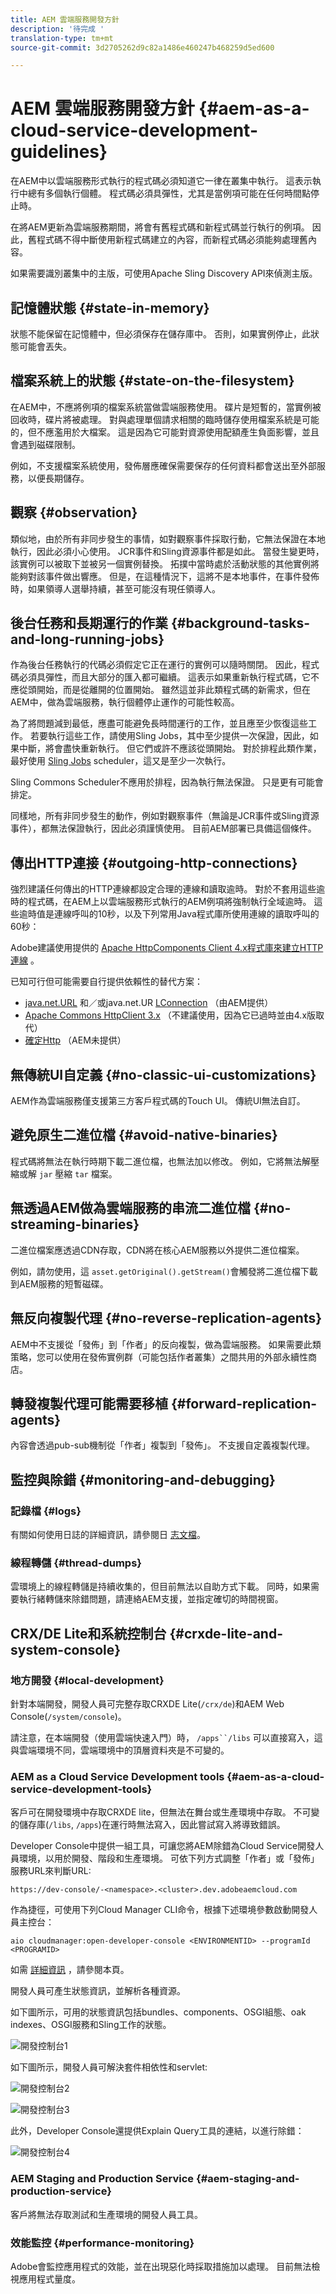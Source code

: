 ```yaml
---
title: AEM 雲端服務開發方針
description: '待完成 '
translation-type: tm+mt
source-git-commit: 3d2705262d9c82a1486e460247b468259d5ed600

---
```



# AEM 雲端服務開發方針 {#aem-as-a-cloud-service-development-guidelines}

在AEM中以雲端服務形式執行的程式碼必須知道它一律在叢集中執行。 這表示執行中總有多個執行個體。 程式碼必須具彈性，尤其是當例項可能在任何時間點停止時。

在將AEM更新為雲端服務期間，將會有舊程式碼和新程式碼並行執行的例項。 因此，舊程式碼不得中斷使用新程式碼建立的內容，而新程式碼必須能夠處理舊內容。
<!--

>[!NOTE]
> All of the best practices mentioned here hold true for on-premise deployments of AEM, if not stated otherwise. An instance can always stop due to various reasons. However, with Skyline it is more likely to happen therefore an instance stopping is the rule not an exception.

-->

如果需要識別叢集中的主版，可使用Apache Sling Discovery API來偵測主版。

## 記憶體狀態 {#state-in-memory}

狀態不能保留在記憶體中，但必須保存在儲存庫中。 否則，如果實例停止，此狀態可能會丟失。

## 檔案系統上的狀態 {#state-on-the-filesystem}

在AEM中，不應將例項的檔案系統當做雲端服務使用。 碟片是短暫的，當實例被回收時，碟片將被處理。 對與處理單個請求相關的臨時儲存使用檔案系統是可能的，但不應濫用於大檔案。 這是因為它可能對資源使用配額產生負面影響，並且會遇到磁碟限制。

例如，不支援檔案系統使用，發佈層應確保需要保存的任何資料都會送出至外部服務，以便長期儲存。

## 觀察 {#observation}

類似地，由於所有非同步發生的事情，如對觀察事件採取行動，它無法保證在本地執行，因此必須小心使用。 JCR事件和Sling資源事件都是如此。 當發生變更時，該實例可以被取下並被另一個實例替換。 拓撲中當時處於活動狀態的其他實例將能夠對該事件做出響應。 但是，在這種情況下，這將不是本地事件，在事件發佈時，如果領導人選舉持續，甚至可能沒有現任領導人。

## 後台任務和長期運行的作業 {#background-tasks-and-long-running-jobs}

作為後台任務執行的代碼必須假定它正在運行的實例可以隨時關閉。 因此，程式碼必須具彈性，而且大部分的匯入都可繼續。 這表示如果重新執行程式碼，它不應從頭開始，而是從離開的位置開始。 雖然這並非此類程式碼的新需求，但在AEM中，做為雲端服務，執行個體停止運作的可能性較高。

為了將問題減到最低，應盡可能避免長時間運行的工作，並且應至少恢復這些工作。 若要執行這些工作，請使用Sling Jobs，其中至少提供一次保證，因此，如果中斷，將會盡快重新執行。 但它們或許不應該從頭開始。 對於排程此類作業，最好使用 [Sling Jobs](https://sling.apache.org/documentation/bundles/apache-sling-eventing-and-job-handling.html#jobs-guarantee-of-processing) scheduler，這又是至少一次執行。

Sling Commons Scheduler不應用於排程，因為執行無法保證。 只是更有可能會排定。

同樣地，所有非同步發生的動作，例如對觀察事件（無論是JCR事件或Sling資源事件），都無法保證執行，因此必須謹慎使用。 目前AEM部署已具備這個條件。

## 傳出HTTP連接 {#outgoing-http-connections}

強烈建議任何傳出的HTTP連線都設定合理的連線和讀取逾時。 對於不套用這些逾時的程式碼，在AEM上以雲端服務形式執行的AEM例項將強制執行全域逾時。 這些逾時值是連線呼叫的10秒，以及下列常用Java程式庫所使用連線的讀取呼叫的60秒：

Adobe建議使用提供的 [Apache HttpComponents Client 4.x程式庫來建立HTTP連線](https://hc.apache.org/httpcomponents-client-ga/) 。

已知可行但可能需要自行提供依賴性的替代方案：

* [java.net.URL](https://docs.oracle.com/javase/7/docs/api/java/net/URL.html) 和／或java.net.UR [LConnection](https://docs.oracle.com/javase/7/docs/api/java/net/URLConnection.html) （由AEM提供）
* [Apache Commons HttpClient 3.x](https://hc.apache.org/httpclient-3.x/) （不建議使用，因為它已過時並由4.x版取代）
* [確定Http](https://square.github.io/okhttp/) （AEM未提供）

## 無傳統UI自定義 {#no-classic-ui-customizations}

AEM作為雲端服務僅支援第三方客戶程式碼的Touch UI。 傳統UI無法自訂。

## 避免原生二進位檔 {#avoid-native-binaries}

程式碼將無法在執行時期下載二進位檔，也無法加以修改。 例如，它將無法解壓縮或解 `jar` 壓縮 `tar` 檔案。

## 無透過AEM做為雲端服務的串流二進位檔 {#no-streaming-binaries}

二進位檔案應透過CDN存取，CDN將在核心AEM服務以外提供二進位檔案。

例如，請勿使用，這 `asset.getOriginal().getStream()`會觸發將二進位檔下載到AEM服務的短暫磁碟。

## 無反向複製代理 {#no-reverse-replication-agents}

AEM中不支援從「發佈」到「作者」的反向複製，做為雲端服務。 如果需要此類策略，您可以使用在發佈實例群（可能包括作者叢集）之間共用的外部永續性商店。

## 轉發複製代理可能需要移植 {#forward-replication-agents}

內容會透過pub-sub機制從「作者」複製到「發佈」。 不支援自定義複製代理。

## 監控與除錯 {#monitoring-and-debugging}

### 記錄檔 {#logs}

有關如何使用日誌的詳細資訊，請參閱日 [志文檔](/help/implementing/developing/introduction/logging.md)。

### 線程轉儲 {#thread-dumps}

雲環境上的線程轉儲是持續收集的，但目前無法以自助方式下載。 同時，如果需要執行緒轉儲來除錯問題，請連絡AEM支援，並指定確切的時間視窗。

## CRX/DE Lite和系統控制台 {#crxde-lite-and-system-console}

### 地方開發 {#local-development}

針對本端開發，開發人員可完整存取CRXDE Lite(`/crx/de`)和AEM Web Console(`/system/console`)。

請注意，在本端開發（使用雲端快速入門）時， `/apps``/libs` 可以直接寫入，這與雲端環境不同，雲端環境中的頂層資料夾是不可變的。

### AEM as a Cloud Service Development tools {#aem-as-a-cloud-service-development-tools}

客戶可在開發環境中存取CRXDE lite，但無法在舞台或生產環境中存取。 不可變的儲存庫(`/libs`, `/apps`)在運行時無法寫入，因此嘗試寫入將導致錯誤。

Developer Console中提供一組工具，可讓您將AEM除錯為Cloud Service開發人員環境，以用於開發、階段和生產環境。 可依下列方式調整「作者」或「發佈」服務URL來判斷URL:

`https://dev-console/-<namespace>.<cluster>.dev.adobeaemcloud.com`

作為捷徑，可使用下列Cloud Manager CLI命令，根據下述環境參數啟動開發人員主控台：

`aio cloudmanager:open-developer-console <ENVIRONMENTID> --programId <PROGRAMID>`

如需 [詳細資訊](/help/release-notes/home.md) ，請參閱本頁。

開發人員可產生狀態資訊，並解析各種資源。

如下圖所示，可用的狀態資訊包括bundles、components、OSGI組態、oak indexes、OSGI服務和Sling工作的狀態。

![開發控制台1](/help/implementing/developing/introduction/assets/devconsole1.png)

如下圖所示，開發人員可解決套件相依性和servlet:

![開發控制台2](/help/implementing/developing/introduction/assets/devconsole2.png)

![開發控制台3](/help/implementing/developing/introduction/assets/devconsole3.png)

此外，Developer Console還提供Explain Query工具的連結，以進行除錯：

![開發控制台4](/help/implementing/developing/introduction/assets/devconsole4.png)

### AEM Staging and Production Service {#aem-staging-and-production-service}

客戶將無法存取測試和生產環境的開發人員工具。

### 效能監控 {#performance-monitoring}

Adobe會監控應用程式的效能，並在出現惡化時採取措施加以處理。 目前無法檢視應用程式量度。